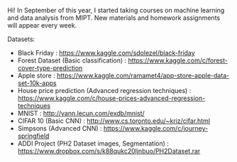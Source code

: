 Hi! In September of this year, I started taking 
courses on machine learning and data analysis from MIPT. 
New materials and homework assignments will 
appear every week.

Datasets:
- Black Friday : https://www.kaggle.com/sdolezel/black-friday
- Forest Dataset (Basic classification) : https://www.kaggle.com/c/forest-cover-type-prediction
- Apple store : https://www.kaggle.com/ramamet4/app-store-apple-data-set-10k-apps
- House price prediction (Advanced regression techniques) : https://www.kaggle.com/c/house-prices-advanced-regression-techniques
- MNIST : http://yann.lecun.com/exdb/mnist/
- CIFAR 10 (Basic CNN) : http://www.cs.toronto.edu/~kriz/cifar.html
- Simpsons (Advanced CNN) : https://www.kaggle.com/c/journey-springfield
- ADDI Project (PH2 Dataset images, Segmentation) : https://www.dropbox.com/s/k88qukc20ljnbuo/PH2Dataset.rar
